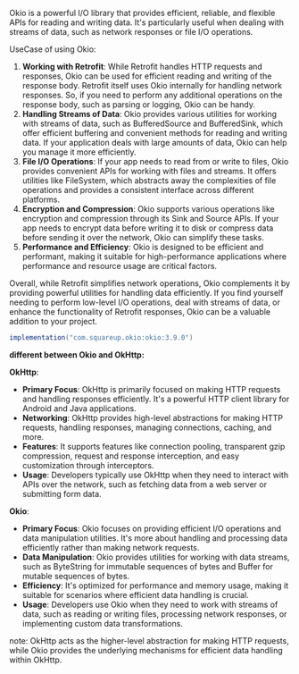 Okio is a powerful I/O library that provides efficient, reliable, and flexible APIs for reading and writing data. It's particularly useful when dealing with streams of data, such as network responses or file I/O operations.

UseCase of using Okio:

1. **Working with Retrofit**: While Retrofit handles HTTP requests and responses, Okio can be used for efficient reading and writing of the response body. Retrofit itself uses Okio internally for handling network responses. So, if you need to perform any additional operations on the response body, such as parsing or logging, Okio can be handy.
2. **Handling Streams of Data**: Okio provides various utilities for working with streams of data, such as BufferedSource and BufferedSink, which offer efficient buffering and convenient methods for reading and writing data. If your application deals with large amounts of data, Okio can help you manage it more efficiently. 
3. **File I/O Operations**: If your app needs to read from or write to files, Okio provides convenient APIs for working with files and streams. It offers utilities like FileSystem, which abstracts away the complexities of file operations and provides a consistent interface across different platforms.
4. **Encryption and Compression**: Okio supports various operations like encryption and compression through its Sink and Source APIs. If your app needs to encrypt data before writing it to disk or compress data before sending it over the network, Okio can simplify these tasks.
5. **Performance and Efficiency**: Okio is designed to be efficient and performant, making it suitable for high-performance applications where performance and resource usage are critical factors.

Overall, while Retrofit simplifies network operations, Okio complements it by providing powerful utilities for handling data efficiently. If you find yourself needing to perform low-level I/O operations, deal with streams of data, or enhance the functionality of Retrofit responses, Okio can be a valuable addition to your project.
```gradle
implementation("com.squareup.okio:okio:3.9.0")
```

**different between Okio and OkHttp:**

**OkHttp**:
- **Primary Focus**: OkHttp is primarily focused on making HTTP requests and handling responses efficiently. It's a powerful HTTP client library for Android and Java applications.
- **Networking**: OkHttp provides high-level abstractions for making HTTP requests, handling responses, managing connections, caching, and more.
- **Features**: It supports features like connection pooling, transparent gzip compression, request and response interception, and easy customization through interceptors.
- **Usage**: Developers typically use OkHttp when they need to interact with APIs over the network, such as fetching data from a web server or submitting form data.

**Okio**:

- **Primary Focus**: Okio focuses on providing efficient I/O operations and data manipulation utilities. It's more about handling and processing data efficiently rather than making network requests.
- **Data Manipulation**: Okio provides utilities for working with data streams, such as ByteString for immutable sequences of bytes and Buffer for mutable sequences of bytes.
- **Efficiency**: It's optimized for performance and memory usage, making it suitable for scenarios where efficient data handling is crucial.
- **Usage**: Developers use Okio when they need to work with streams of data, such as reading or writing files, processing network responses, or implementing custom data transformations.

note: OkHttp acts as the higher-level abstraction for making HTTP requests, while Okio provides the underlying mechanisms for efficient data handling within OkHttp.